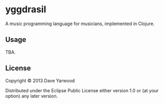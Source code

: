 # yggdrasil

A music programming language for musicians, implemented in Clojure.

## Usage

TBA.

## License

Copyright © 2013 Dave Yarwood

Distributed under the Eclipse Public License either version 1.0 or (at
your option) any later version.
